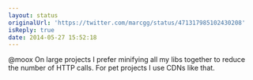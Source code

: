 ```yaml
---
layout: status
originalUrl: 'https://twitter.com/marcgg/status/471317985102430208'
isReply: true
date: 2014-05-27 15:52:18
---
```


@moox On large projects I prefer minifying all my libs together to reduce the number of HTTP calls. For pet projects I use CDNs like that.
